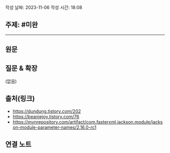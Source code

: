 작성 날짜: 2023-11-06
작성 시간: 18:08

## 주제: #미완

----
## 원문


## 질문 & 확장

(없음)

## 출처(링크)

- https://dundung.tistory.com/202
- https://beaniejoy.tistory.com/76
- https://mvnrepository.com/artifact/com.fasterxml.jackson.module/jackson-module-parameter-names/2.16.0-rc1
## 연결 노트










